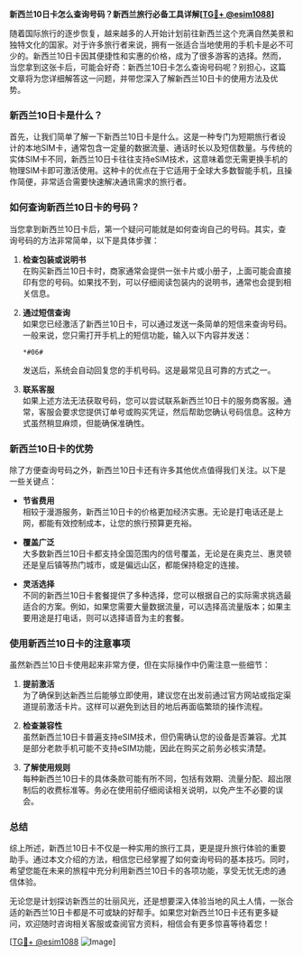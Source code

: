 **新西兰10日卡怎么查询号码？新西兰旅行必备工具详解[[TG💪+ @esim1088](https://t.me/s/esim1088)]**

随着国际旅行的逐步恢复，越来越多的人开始计划前往新西兰这个充满自然美景和独特文化的国家。对于许多旅行者来说，拥有一张适合当地使用的手机卡是必不可少的。新西兰10日卡因其便捷性和实惠的价格，成为了很多游客的选择。然而，当您拿到这张卡后，可能会好奇：新西兰10日卡怎么查询号码呢？别担心，这篇文章将为您详细解答这一问题，并带您深入了解新西兰10日卡的使用方法及优势。

### 新西兰10日卡是什么？

首先，让我们简单了解一下新西兰10日卡是什么。这是一种专门为短期旅行者设计的本地SIM卡，通常包含一定量的数据流量、通话时长以及短信数量。与传统的实体SIM卡不同，新西兰10日卡往往支持eSIM技术，这意味着您无需更换手机的物理SIM卡即可激活使用。这种卡的优点在于它适用于全球大多数智能手机，且操作简便，非常适合需要快速解决通讯需求的旅行者。

### 如何查询新西兰10日卡的号码？

当您拿到新西兰10日卡后，第一个疑问可能就是如何查询自己的号码。其实，查询号码的方法非常简单，以下是具体步骤：

1. **检查包装或说明书**  
   在购买新西兰10日卡时，商家通常会提供一张卡片或小册子，上面可能会直接印有您的号码。如果找不到，可以仔细阅读包装内的说明书，通常也会提到相关信息。

2. **通过短信查询**  
   如果您已经激活了新西兰10日卡，可以通过发送一条简单的短信来查询号码。一般来说，您只需打开手机上的短信功能，输入以下内容并发送：
   ```
   *#06#
   ```
   发送后，系统会自动回复您的手机号码。这是最常见且可靠的方式之一。

3. **联系客服**  
   如果上述方法无法获取号码，您可以尝试联系新西兰10日卡的服务商客服。通常，客服会要求您提供订单号或购买凭证，然后帮助您确认号码信息。这种方式虽然稍显麻烦，但能确保准确性。

### 新西兰10日卡的优势

除了方便查询号码之外，新西兰10日卡还有许多其他优点值得我们关注。以下是一些关键点：

- **节省费用**  
  相较于漫游服务，新西兰10日卡的价格更加经济实惠。无论是打电话还是上网，都能有效控制成本，让您的旅行预算更充裕。

- **覆盖广泛**  
  大多数新西兰10日卡都支持全国范围内的信号覆盖，无论是在奥克兰、惠灵顿还是皇后镇等热门城市，或是偏远山区，都能保持稳定的连接。

- **灵活选择**  
  不同的新西兰10日卡套餐提供了多种选择，您可以根据自己的实际需求挑选最适合的方案。例如，如果您需要大量数据流量，可以选择高流量版本；如果主要用途是打电话，则可以选择语音为主的套餐。

### 使用新西兰10日卡的注意事项

虽然新西兰10日卡使用起来非常方便，但在实际操作中仍需注意一些细节：

1. **提前激活**  
   为了确保到达新西兰后能够立即使用，建议您在出发前通过官方网站或指定渠道提前激活卡片。这样可以避免到达目的地后再面临繁琐的操作流程。

2. **检查兼容性**  
   虽然新西兰10日卡普遍支持eSIM技术，但仍需确认您的设备是否兼容。尤其是部分老款手机可能不支持eSIM功能，因此在购买之前务必核实清楚。

3. **了解使用规则**  
   每种新西兰10日卡的具体条款可能有所不同，包括有效期、流量分配、超出限制后的收费标准等。务必在使用前仔细阅读相关说明，以免产生不必要的误会。

### 总结

综上所述，新西兰10日卡不仅是一种实用的旅行工具，更是提升旅行体验的重要助手。通过本文介绍的方法，相信您已经掌握了如何查询号码的基本技巧。同时，希望您能在未来的旅程中充分利用新西兰10日卡的各项功能，享受无忧无虑的通信体验。

无论您是计划探访新西兰的壮丽风光，还是想要深入体验当地的风土人情，一张合适的新西兰10日卡都是不可或缺的好帮手。如果您对新西兰10日卡还有更多疑问，欢迎随时咨询相关客服或查阅官方资料，相信会有更多惊喜等待着您！

[[TG💪+ @esim1088](https://t.me/s/esim1088) ![Image](https://i.postimg.cc/4NQfJmqS/Snipaste-2025-05-13-00-14-12.png)]